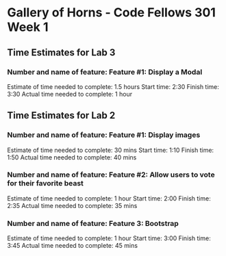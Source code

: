 # Gallery of Horns - Code Fellows 301 Week 1

## Time Estimates for Lab 3

### Number and name of feature: Feature #1: Display a Modal

Estimate of time needed to complete: 1.5 hours
Start time: 2:30
Finish time: 3:30
Actual time needed to complete: 1 hour


## Time Estimates for Lab 2

### Number and name of feature: Feature #1: Display images

Estimate of time needed to complete: 30 mins
Start time: 1:10
Finish time: 1:50
Actual time needed to complete: 40 mins

### Number and name of feature: Feature #2: Allow users to vote for their favorite beast

Estimate of time needed to complete: 1 hour
Start time: 2:00
Finish time: 2:35
Actual time needed to complete: 35 mins

### Number and name of feature: Feature 3: Bootstrap

Estimate of time needed to complete: 1 hour
Start time: 3:00
Finish time: 3:45
Actual time needed to complete: 45 mins

